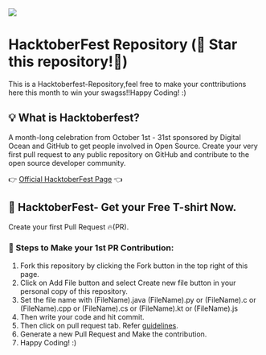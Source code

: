<img src="https://hacktoberfest.digitalocean.com/_nuxt/img/logo-hacktoberfest-full.f42e3b1.svg">

# HacktoberFest Repository (🌟 Star this repository!🌟)
This is a Hacktoberfest-Repository,feel free to make your conttributions here this month to win your swagss!!Happy Coding! :)

## 💡 What is Hacktoberfest?
A month-long celebration from October 1st - 31st sponsored by Digital Ocean and GitHub to get people involved in Open Source. Create your very first pull request to any public repository on GitHub and contribute to the open source developer community.

👉 <a href="https://hacktoberfest.digitalocean.com/">Official HacktoberFest Page</a> 👈

## 👕 HacktoberFest- Get your Free T-shirt Now.
Create your first Pull Request 🔥(PR).

### 👣 Steps to Make your 1st PR Contribution:
1) Fork this repository by clicking the Fork button in the top right of this page.
2) Click on Add File button and select Create new file button in your personal copy of this repository.
1) Set the file name with (FileName).java (FileName).py or (FileName).c or (FileName).cpp or (FileName).cs or (FileName).kt or (FileName).js
2) Then write your code and hit commit.
3) Then click on pull request tab. Refer <a href="https://github.com/shecoderfinally/Sorting-and-Searching-Techniques/issues/122">guidelines</a>.
4) Generate a new Pull Request and Make the contribution.
5) Happy Coding! :)

